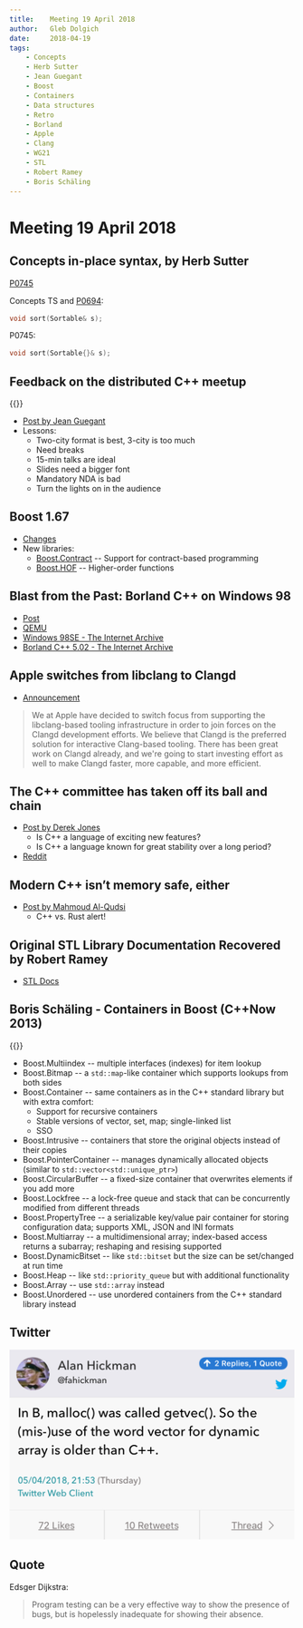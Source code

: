 ```yaml
---
title:    Meeting 19 April 2018
author:   Gleb Dolgich
date:     2018-04-19
tags:
    - Concepts
    - Herb Sutter
    - Jean Guegant
    - Boost
    - Containers
    - Data structures
    - Retro
    - Borland
    - Apple
    - Clang
    - WG21
    - STL
    - Robert Ramey
    - Boris Schäling
---
```


# Meeting 19 April 2018

## Concepts in-place syntax, by Herb Sutter

[P0745](http://www.open-std.org/jtc1/sc22/wg21/docs/papers/2018/p0745r0.pdf)

Concepts TS and [P0694](https://wg21.link/p0694):

```cpp
void sort(Sortable& s);
```

P0745:

```cpp
void sort(Sortable{}& s);
```

## Feedback on the distributed C++ meetup

{{<youtube id="31mQmUryw50" title="Distributed C++ Meetup">}}

* [Post by Jean Guegant](http://jguegant.github.io/blogs/tech/distributed-c++-meetup-0x02.html)
* Lessons:
    * Two-city format is best, 3-city is too much
    * Need breaks
    * 15-min talks are ideal
    * Slides need a bigger font
    * Mandatory NDA is bad
    * Turn the lights on in the audience

## Boost 1.67

* [Changes](https://www.boost.org/users/history/version_1_67_0.html)
* New libraries:
    * [Boost.Contract](https://www.boost.org/doc/libs/1_67_0/libs/contract/doc/html/index.html) -- Support for contract-based programming
    * [Boost.HOF](https://www.boost.org/libs/hof/) -- Higher-order functions

## Blast from the Past: Borland C++ on Windows 98

* [Post](http://nullprogram.com/blog/2018/04/13/)
* [QEMU](https://www.qemu.org/)
* [Windows 98SE - The Internet Archive](https://archive.org/details/win98se_201607)
* [Borland C++ 5.02 - The Internet Archive](https://archive.org/details/BorlandC5.02)

## Apple switches from libclang to Clangd

* [Announcement](http://lists.llvm.org/pipermail/cfe-dev/2018-April/057668.html)

> We at Apple have decided to switch focus from supporting the libclang-based
tooling infrastructure in order to join forces on the Clangd development
efforts. We believe that Clangd is the preferred solution for interactive
Clang-based tooling. There has been great work on Clangd already, and we're
going to start investing effort as well to make Clangd faster, more
capable, and more efficient.

## The C++ committee has taken off its ball and chain

* [Post by Derek Jones](http://shape-of-code.coding-guidelines.com/2018/04/14/the-c-committee-has-taken-off-its-ball-and-chain/)
    * Is C++ a language of exciting new features?
    * Is C++ a language known for great stability over a long period?
* [Reddit](https://www.reddit.com/r/cpp/comments/8d0fkt/the_c_committee_has_taken_off_its_ball_and_chain/)

## Modern C++ isn’t memory safe, either

* [Post by Mahmoud Al-Qudsi](https://neosmart.net/blog/2018/modern-c-isnt-memory-safe/)
    * C++ vs. Rust alert!

## Original STL Library Documentation Recovered by Robert Ramey

* [STL Docs](http://www.rrsd.com/software_development/stl/index.htm)

## Boris Schäling - Containers in Boost (C++Now 2013)

{{<youtube id="FM-fUjhoCp0" title="Boris Schäling - Containers in Boost">}}

* Boost.Multiindex -- multiple interfaces (indexes) for item lookup
* Boost.Bitmap -- a `std::map`-like container which supports lookups from both sides
* Boost.Container -- same containers as in the C++ standard library but with extra comfort:
    * Support for recursive containers
    * Stable versions of vector, set, map; single-linked list
    * SSO
* Boost.Intrusive -- containers that store the original objects instead of their copies
* Boost.PointerContainer -- manages dynamically allocated objects (similar to `std::vector<std::unique_ptr>`)
* Boost.CircularBuffer -- a fixed-size container that overwrites elements if you add more
* Boost.Lockfree -- a lock-free queue and stack that can be concurrently modified from different threads
* Boost.PropertyTree -- a serializable key/value pair container for storing configuration data; supports XML, JSON and INI formats
* Boost.Multiarray -- a multidimensional array; index-based access returns a subarray; reshaping and resising supported
* Boost.DynamicBitset -- like `std::bitset` but the size can be set/changed at run time
* Boost.Heap -- like `std::priority_queue` but with additional functionality
* Boost.Array -- use `std::array` instead
* Boost.Unordered -- use unordered containers from the C++ standard library instead

## Twitter

![](/img/getvec.png)

## Quote

Edsger Dijkstra:

> Program testing can be a very effective way to show the presence of bugs, but is hopelessly inadequate for showing their absence.
